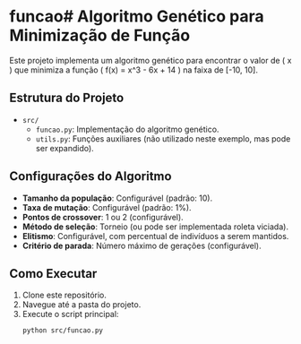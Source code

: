 # funcao# Algoritmo Genético para Minimização de Função

Este projeto implementa um algoritmo genético para encontrar o valor de \( x \) que minimiza a função \( f(x) = x^3 - 6x + 14 \) na faixa de [-10, 10].

## Estrutura do Projeto

- `src/`
  - `funcao.py`: Implementação do algoritmo genético.
  - `utils.py`: Funções auxiliares (não utilizado neste exemplo, mas pode ser expandido).

## Configurações do Algoritmo

- **Tamanho da população**: Configurável (padrão: 10).
- **Taxa de mutação**: Configurável (padrão: 1%).
- **Pontos de crossover**: 1 ou 2 (configurável).
- **Método de seleção**: Torneio (ou pode ser implementada roleta viciada).
- **Elitismo**: Configurável, com percentual de indivíduos a serem mantidos.
- **Critério de parada**: Número máximo de gerações (configurável).

## Como Executar

1. Clone este repositório.
2. Navegue até a pasta do projeto.
3. Execute o script principal:
   ```bash
   python src/funcao.py

